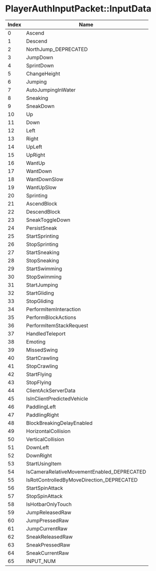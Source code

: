 # PlayerAuthInputPacket::InputData

Index | Name
--- | ---
0 | Ascend
1 | Descend
2 | NorthJump_DEPRECATED
3 | JumpDown
4 | SprintDown
5 | ChangeHeight
6 | Jumping
7 | AutoJumpingInWater
8 | Sneaking
9 | SneakDown
10 | Up
11 | Down
12 | Left
13 | Right
14 | UpLeft
15 | UpRight
16 | WantUp
17 | WantDown
18 | WantDownSlow
19 | WantUpSlow
20 | Sprinting
21 | AscendBlock
22 | DescendBlock
23 | SneakToggleDown
24 | PersistSneak
25 | StartSprinting
26 | StopSprinting
27 | StartSneaking
28 | StopSneaking
29 | StartSwimming
30 | StopSwimming
31 | StartJumping
32 | StartGliding
33 | StopGliding
34 | PerformItemInteraction
35 | PerformBlockActions
36 | PerformItemStackRequest
37 | HandledTeleport
38 | Emoting
39 | MissedSwing
40 | StartCrawling
41 | StopCrawling
42 | StartFlying
43 | StopFlying
44 | ClientAckServerData
45 | IsInClientPredictedVehicle
46 | PaddlingLeft
47 | PaddlingRight
48 | BlockBreakingDelayEnabled
49 | HorizontalCollision
50 | VerticalCollision
51 | DownLeft
52 | DownRight
53 | StartUsingItem
54 | IsCameraRelativeMovementEnabled_DEPRECATED
55 | IsRotControlledByMoveDirection_DEPRECATED
56 | StartSpinAttack
57 | StopSpinAttack
58 | IsHotbarOnlyTouch
59 | JumpReleasedRaw
60 | JumpPressedRaw
61 | JumpCurrentRaw
62 | SneakReleasedRaw
63 | SneakPressedRaw
64 | SneakCurrentRaw
65 | INPUT_NUM